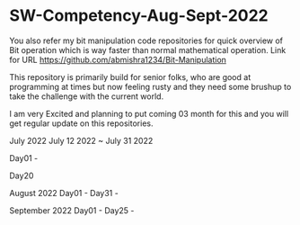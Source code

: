 # SW-Competency-Aug-Sept-2022

You also refer my bit manipulation code repositories for quick overview of Bit operation which is way faster than
normal mathematical operation.
Link for URL
https://github.com/abmishra1234/Bit-Manipulation


This repository is primarily build for senior folks, who are good at programming at times but
now feeling rusty and they need some brushup to take the challenge with the current world.

I am very Excited and planning to put coming 03 month for this and you will get regular update on this repositories.

July 2022
July 12 2022 ~ July 31 2022 

Day01 - 

Day20

August 2022
Day01 - 
Day31 -


September 2022
Day01 -
Day25 - 
